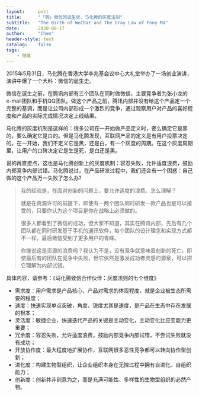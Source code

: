 ```yaml
---
layout:     post
title:      "「转」微信的诞生史，马化腾的灰度法则"
subtitle:   "The Birth of WeChat and The Gray Law of Pony Ma"
date:       2020-08-17
author:     "Chen"
header-style: text
catalog:    false
tags:
    - 随笔
---
```


2015年5月31日，马化腾在香港大学李兆基会议中心大礼堂举办了一场创业演讲，演讲中爆了一个大料：微信的诞生史。

微信在诞生之前，在腾讯内部有三个团队在同时做微信，主要竞争者为张小龙的e-mail团队和手机QQ团队。做这个产品之前，腾讯内部并没有给这个产品定一个完整的基调，而是让公司内部形成一个激烈的竞争，通过观察用户对产品的喜好程度和产品的实际完成情况决定上线结果。

马化腾的灰度机制是这样的：很多公司在一开始做产品定义时，要么确定它是黑的，要么确定它是白的。但是马化腾发现，互联网产品的定义是有用户投票决定的。在一开始，我们不定义它是黑，还是白，有一个灰度的周期。在这个灰度周期里，让用户的口碑决定它是生是死，是白还是黑。

说的再直接点，这也是马化腾创新上的灰度机制：容忍失败，允许适度浪费，鼓励内部竞争内部试错。马化腾说过，在产品研发过程中，我们还会有一个困惑：自己做的这个产品万一失败了怎么办?




> 我的经验是，在面对创新的问题上，要允许适度的浪费。怎么理解？
>
> 
>
> 就是在资源许可的前提下，即使有一两个团队同时研发一款产品也是可以接受的，只要你认为这个项目是你在战略上必须做的。
>
> 
>
> 很多人都看到了微信的成功，但大家不知道，其实在腾讯内部，先后有几个团队都在同时研发基于手机的通讯软件，每个团队的设计理念和实现方式都不一样，最后微信受到了更多用户的青睐。
>
> 
>
> 你能说这是资源的浪费吗？我认为不是，没有竞争就意味着创新的死亡。即使最后有的团队在竞争中失败，但它依然是激发成功者灵感的源泉，可以把它理解为内部试错。



具体内容，请参考：《马化腾致信合作伙伴：灰度法则的七个维度》

- 需求度：用户需求是产品核心，产品对需求的体现程度，就是企业被生态所需要的程度；
- 速度：快速实现单点突破，角度、锐度尤其是速度，是产品在生态中存在发展的根本；
- 灵活度：敏捷企业、快速迭代产品的关键是主动变化，主动变化比应变能力更重要；
- 冗余度：容忍失败，允许适度浪费，鼓励内部竞争内部试错，不尝试失败就没有成功；
- 开放协作度：最大程度地扩展协作，互联网很多恶性竞争都可以转向协作型创新；
- 进化度：构建生物型组织，让企业组织本身在无控过程中拥有自进化、自组织能力；
- 创新度：创新并非刻意为之，而是充满可能性、多样性的生物型组织的必然产物。